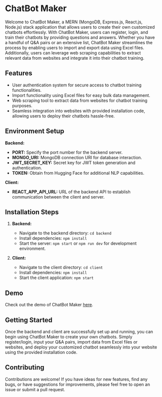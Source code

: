 # ChatBot Maker

Welcome to ChatBot Maker, a MERN (MongoDB, Express.js, React.js, Node.js) stack application that allows users to create their own customized chatbots effortlessly. With ChatBot Maker, users can register, login, and train their chatbots by providing questions and answers. Whether you have a handful of Q&A pairs or an extensive list, ChatBot Maker streamlines the process by enabling users to import and export data using Excel files. Additionally, users can leverage web scraping capabilities to extract relevant data from websites and integrate it into their chatbot training.

## Features

- User authentication system for secure access to chatbot training functionalities.
- Import functionality using Excel files for easy bulk data management.
- Web scraping tool to extract data from websites for chatbot training purposes.
- Seamless integration into websites with provided installation code, allowing users to deploy their chatbots hassle-free.

## Environment Setup

**Backend:**
- **PORT:** Specify the port number for the backend server.
- **MONGO_URI:** MongoDB connection URI for database interaction.
- **JWT_SECRET_KEY:** Secret key for JWT token generation and authentication.
- **TOKEN:** Obtain from Hugging Face for additional NLP capabilities.

**Client:**
- **REACT_APP_API_URL:** URL of the backend API to establish communication between the client and server.

## Installation Steps

1. **Backend:**
   - Navigate to the backend directory: `cd backend`
   - Install dependencies: `npm install`
   - Start the server: `npm start` or `npm run dev` for development environment.

2. **Client:**
   - Navigate to the client directory: `cd client`
   - Install dependencies: `npm install`
   - Start the client application: `npm start`

## Demo

Check out the demo of ChatBot Maker [here](https://chatbot-website-five.vercel.app/).

## Getting Started

Once the backend and client are successfully set up and running, you can begin using ChatBot Maker to create your own chatbots. Simply register/login, input your Q&A pairs, import data from Excel files or websites, and deploy your customized chatbot seamlessly into your website using the provided installation code.

## Contributing

Contributions are welcome! If you have ideas for new features, find any bugs, or have suggestions for improvements, please feel free to open an issue or submit a pull request.


